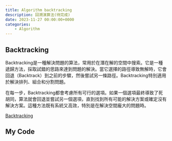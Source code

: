 ```yaml
---
title: Algorithm backtracking
description: 回溯演算法(待完成)
date: 2023-11-27 00:00:00+0000
categories:
    - Algorithm
---
```


## Backtracking

Backtracking是一種解決問題的算法，常用於在潛在解的空間中搜索。它是一種遞歸方法，採取試錯的思路來達到問題的解決。當它選擇的路徑導致無解時，它會回退（Backtrack）到之前的步驟，然後嘗試另一條路徑。Backtracking特別適用於解決排列、組合和分割問題。

在每一步，Backtracking都會考慮所有可行的選項。如果一個選項最終導致了死胡同，算法就會回退並嘗試另一個選項，直到找到所有可能的解決方案或確定沒有解決方案。這種方法既有系統又高效，特別是在解決空間龐大的問題時。

[Backtracking](https://web.ntnu.edu.tw/~algo/Backtracking.html)

## My Code

```java

```
